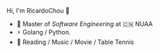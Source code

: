 Hi, I'm RicardoChou 👋


- 🍻 Master of _Software Engineering_ at 🇨🇳 NUAA
- ⚡ Golang / Python.
- 🏃 Reading / Music / Movie / Table Tennis 
